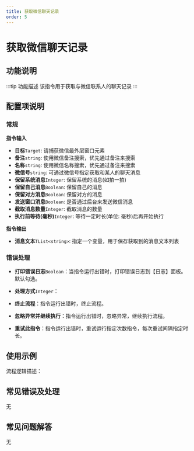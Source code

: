 ```yaml
---
title: 获取微信聊天记录
order: 5
---
```


# 获取微信聊天记录

## 功能说明

:::tip 功能描述
该指令用于获取与微信联系人的聊天记录
:::

## 配置项说明

### 常规

**指令输入**

- **目标**`Target`: 请捕获微信最外层窗口元素
- **备注**`string`: 使用微信备注搜索，优先通过备注来搜索
- **名称**`string`: 使用微信名称搜索，优先通过备注来搜索
- **微信号**`string`: 可通过微信号指定获取和某人的聊天消息
- **保留系统消息**`Integer`: 保留系统的消息(如拍一拍)
- **保留自己消息**`Boolean`: 保留自己的消息
- **保留对方消息**`Boolean`: 保留对方的消息
- **发送窗口消息**`Boolean`: 是否通过后台来发送微信消息
- **截取消息数量**`Integer`: 截取消息的数量
- **执行前等待(毫秒)**`Integer`: 等待一定时长(单位: 毫秒)后再开始执行

**指令输出**

- **消息文本**`TList<string>`: 指定一个变量，用于保存获取到的消息文本列表

### 错误处理

- **打印错误日志**`Boolean`：当指令运行出错时，打印错误日志到【日志】面板。默认勾选。

- **处理方式**`Integer`：

 - **终止流程**：指令运行出错时，终止流程。

 - **忽略异常并继续执行**：指令运行出错时，忽略异常，继续执行流程。

 - **重试此指令**：指令运行出错时，重试运行指定次数指令，每次重试间隔指定时长。

## 使用示例

流程逻辑描述：

## 常见错误及处理

无

## 常见问题解答

无
